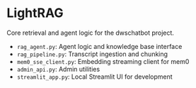 
# LightRAG

Core retrieval and agent logic for the dwschatbot project.

- `rag_agent.py`: Agent logic and knowledge base interface
- `rag_pipeline.py`: Transcript ingestion and chunking
- `mem0_sse_client.py`: Embedding streaming client for mem0
- `admin_api.py`: Admin utilities
- `streamlit_app.py`: Local Streamlit UI for development

